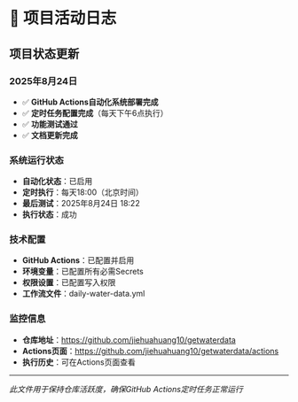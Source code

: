 # 📝 项目活动日志

## 项目状态更新

### 2025年8月24日
- ✅ **GitHub Actions自动化系统部署完成**
- ✅ **定时任务配置完成**（每天下午6点执行）
- ✅ **功能测试通过**
- ✅ **文档更新完成**

### 系统运行状态
- **自动化状态**：已启用
- **定时执行**：每天18:00（北京时间）
- **最后测试**：2025年8月24日 18:22
- **执行状态**：成功

### 技术配置
- **GitHub Actions**：已配置并启用
- **环境变量**：已配置所有必需Secrets
- **权限设置**：已配置写入权限
- **工作流文件**：daily-water-data.yml

### 监控信息
- **仓库地址**：https://github.com/jiehuahuang10/getwaterdata
- **Actions页面**：https://github.com/jiehuahuang10/getwaterdata/actions
- **执行历史**：可在Actions页面查看

---
*此文件用于保持仓库活跃度，确保GitHub Actions定时任务正常运行*

